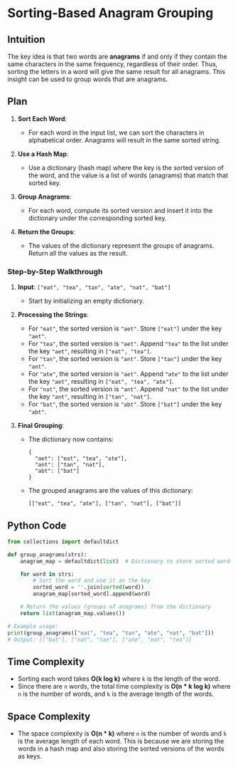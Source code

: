 # Sorting-Based Anagram Grouping

## Intuition

The key idea is that two words are **anagrams** if and only if they contain the same characters in the same frequency, regardless of their order. Thus, sorting the letters in a word will give the same result for all anagrams. This insight can be used to group words that are anagrams.

## Plan

1. **Sort Each Word**:
   - For each word in the input list, we can sort the characters in alphabetical order. Anagrams will result in the same sorted string.

2. **Use a Hash Map**:
   - Use a dictionary (hash map) where the key is the sorted version of the word, and the value is a list of words (anagrams) that match that sorted key.

3. **Group Anagrams**:
   - For each word, compute its sorted version and insert it into the dictionary under the corresponding sorted key.

4. **Return the Groups**:
   - The values of the dictionary represent the groups of anagrams. Return all the values as the result.

### Step-by-Step Walkthrough

1. **Input**: `["eat", "tea", "tan", "ate", "nat", "bat"]`
   - Start by initializing an empty dictionary.

2. **Processing the Strings**:
   - For `"eat"`, the sorted version is `"aet"`. Store `["eat"]` under the key `"aet"`.
   - For `"tea"`, the sorted version is `"aet"`. Append `"tea"` to the list under the key `"aet"`, resulting in `["eat", "tea"]`.
   - For `"tan"`, the sorted version is `"ant"`. Store `["tan"]` under the key `"ant"`.
   - For `"ate"`, the sorted version is `"aet"`. Append `"ate"` to the list under the key `"aet"`, resulting in `["eat", "tea", "ate"]`.
   - For `"nat"`, the sorted version is `"ant"`. Append `"nat"` to the list under the key `"ant"`, resulting in `["tan", "nat"]`.
   - For `"bat"`, the sorted version is `"abt"`. Store `["bat"]` under the key `"abt"`.

3. **Final Grouping**:
   - The dictionary now contains:

     ```plaintext
     {
       "aet": ["eat", "tea", "ate"],
       "ant": ["tan", "nat"],
       "abt": ["bat"]
     }
     ```

   - The grouped anagrams are the values of this dictionary:

     ```plaintext
     [["eat", "tea", "ate"], ["tan", "nat"], ["bat"]]
     ```

## Python Code

```python
from collections import defaultdict

def group_anagrams(strs):
    anagram_map = defaultdict(list)  # Dictionary to store sorted word as key and list of anagrams as value

    for word in strs:
        # Sort the word and use it as the key
        sorted_word = ''.join(sorted(word))
        anagram_map[sorted_word].append(word)

    # Return the values (groups of anagrams) from the dictionary
    return list(anagram_map.values())

# Example usage:
print(group_anagrams(["eat", "tea", "tan", "ate", "nat", "bat"]))
# Output: [["bat"], ["nat", "tan"], ["ate", "eat", "tea"]]
```

## Time Complexity

- Sorting each word takes **O(k log k)** where `k` is the length of the word.
- Since there are `n` words, the total time complexity is **O(n * k log k)** where `n` is the number of words, and `k` is the average length of the words.

## Space Complexity

- The space complexity is **O(n * k)** where `n` is the number of words and `k` is the average length of each word. This is because we are storing the words in a hash map and also storing the sorted versions of the words as keys.
